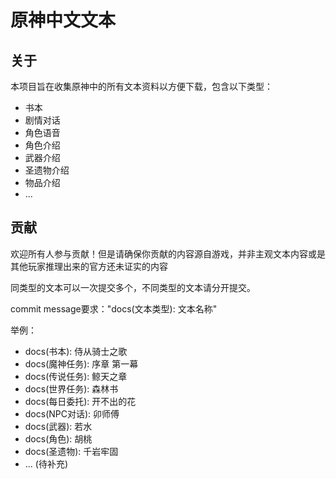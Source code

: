 # 原神中文文本
## 关于

本项目旨在收集原神中的所有文本资料以方便下载，包含以下类型：

- 书本
- 剧情对话
- 角色语音
- 角色介绍
- 武器介绍
- 圣遗物介绍
- 物品介绍
- ...

## 贡献

欢迎所有人参与贡献！但是请确保你贡献的内容源自游戏，并非主观文本内容或是其他玩家推理出来的官方还未证实的内容

同类型的文本可以一次提交多个，不同类型的文本请分开提交。

commit message要求："docs(文本类型): 文本名称"

举例：

- docs(书本): 侍从骑士之歌
- docs(魔神任务): 序章 第一幕
- docs(传说任务): 鲸天之章
- docs(世界任务): 森林书
- docs(每日委托): 开不出的花
- docs(NPC对话): 卯师傅
- docs(武器): 若水
- docs(角色): 胡桃
- docs(圣遗物): 千岩牢固
- ... (待补充)
